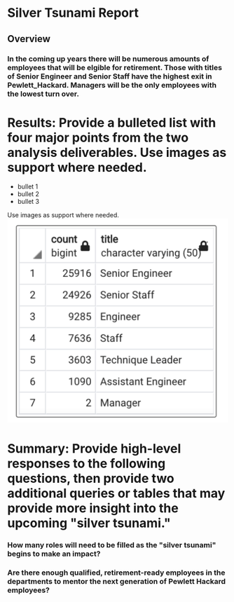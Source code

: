 

# Silver Tsunami Report

## Overview
### In the coming up years there will be numerous amounts of employees that will be elgible for retirement. Those with titles of Senior Engineer and Senior Staff have the highest exit in Pewlett_Hackard. Managers will be the only employees with the lowest turn over.


# Results: Provide a bulleted list with four major points from the two analysis deliverables. Use images as support where needed.
- bullet 1
- bullet 2
- bullet 3 

Use images as support where needed.
![This is an image](https://github.com/ramon0101alonso/Pewlett-Hackard-Analysis/blob/main/Screen%20Shot%202022-08-03%20at%2011.54.47%20PM.png)

# Summary: Provide high-level responses to the following questions, then provide two additional queries or tables that may provide more insight into the upcoming "silver tsunami."

### How many roles will need to be filled as the "silver tsunami" begins to make an impact?
### Are there enough qualified, retirement-ready employees in the departments to mentor the next generation of Pewlett Hackard employees?
